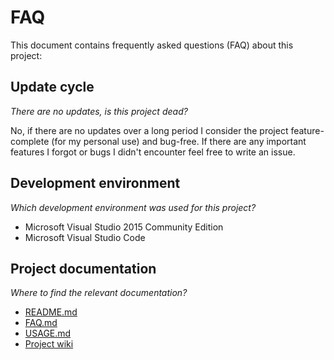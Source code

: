 # FAQ

This document contains frequently asked questions (FAQ) about this project:


## Update cycle
*There are no updates, is this project dead?*

No, if there are no updates over a long period I consider the project feature-complete (for my personal use) and bug-free.
If there are any important features I forgot or bugs I didn't encounter feel free to write an issue.


## Development environment
*Which development environment was used for this project?*

- Microsoft Visual Studio 2015 Community Edition
- Microsoft Visual Studio Code


## Project documentation
*Where to find the relevant documentation?*

- [README.md](README.md)
- [FAQ.md](FAQ.md)
- [USAGE.md](USAGE.md)
- [Project wiki](https://gitlab.com/tobiaskoch/Veronique/wikis/home)